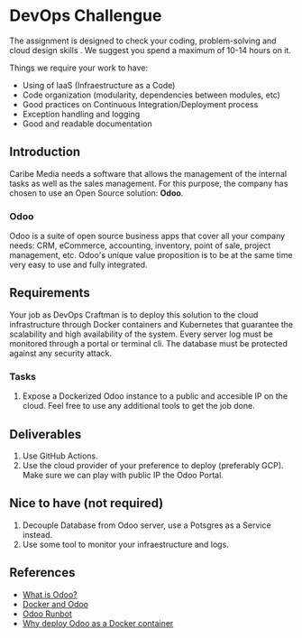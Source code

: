 # DevOps Challengue

The assignment is designed to check your coding, problem-solving and cloud design skills . We suggest you spend a maximum of 10-14 hours on it.

Things we require your work to have:

- Using of IaaS (Infraestructure as a Code)
- Code organization (modularity, dependencies between modules, etc)
- Good practices on Continuous Integration/Deployment process
- Exception handling and logging
- Good and readable documentation

## Introduction

Caribe Media needs a software that allows the management of the internal tasks as well as the sales management. For this purpose, the company has chosen to use an Open Source solution: **Odoo**.

### Odoo

Odoo is a suite of open source business apps that cover all your company needs: CRM, eCommerce, accounting, inventory, point of sale, project management, etc. Odoo's unique value proposition is to be at the same time very easy to use and fully integrated.

## Requirements

Your job as DevOps Craftman is to deploy this solution to the cloud infrastructure through Docker containers and Kubernetes that guarantee the scalability and high availability of the system. Every server log must be monitored through a portal or terminal cli. The database must be protected against any security attack.

### Tasks

1. Expose a Dockerized Odoo instance to a public and accesible IP on the cloud. Feel free to use any additional tools to get the job done.

## Deliverables

1. Use GitHub Actions.
2. Use the cloud provider of your preference to deploy (preferably GCP). Make sure we can play with public IP the Odoo Portal.

## Nice to have (not required)

1. Decouple Database from Odoo server, use a Potsgres as a Service instead.
2. Use some tool to monitor your infraestructure and logs.

## References

- [What is Odoo?](https://www.odoo.com/)
- [Docker and Odoo](https://hub.docker.com/_/odoo)
- [Odoo Runbot](https://runbot.odoo.com/)
- [Why deploy Odoo as a Docker container](https://www.brainvire.com/blog/deploy-odoo-as-a-docker-container/)
